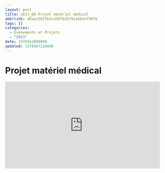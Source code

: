 ```yaml
---
layout: post
title: 2013_08-Projet matériel médical
abbrlink: d8aac5625b3c458fb35f91a6beef5076
tags: []
categories:
  - Evènements et Projets
  - "2013"
date: 1376563800000
updated: 1376567220000
---
```


# Projet matériel médical

<div style="position:relative; padding-bottom:56.25%; height:0; overflow:hidden; max-width:100%; width:100%;">
  <iframe src="https://www.youtube.com/embed/FsWGzgHjmz4" 
          style="position:absolute; top:0; left:0; width:100%; height:100%;" 
          frameborder="0" allow="accelerometer; autoplay; encrypted-media; gyroscope; picture-in-picture" 
          allowfullscreen>
  </iframe>
</div>
